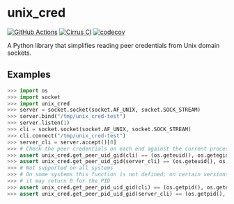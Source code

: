 # unix_cred

[![GitHub Actions](https://github.com/cptpcrd/unix_cred/workflows/CI/badge.svg?branch=master&event=push)](https://github.com/cptpcrd/unix_cred/actions?query=workflow%3ACI+branch%3Amaster+event%3Apush)
[![Cirrus CI](https://api.cirrus-ci.com/github/cptpcrd/unix_cred.svg?branch=master)](https://cirrus-ci.com/github/cptpcrd/unix_cred)
[![codecov](https://codecov.io/gh/cptpcrd/unix_cred/branch/master/graph/badge.svg)](https://codecov.io/gh/cptpcrd/unix_cred)

A Python library that simplifies reading peer credentials from Unix domain sockets.

## Examples

```python
>>> import os
>>> import socket
>>> import unix_cred
>>> server = socket.socket(socket.AF_UNIX, socket.SOCK_STREAM)
>>> server.bind("/tmp/unix_cred-test")
>>> server.listen(1)
>>> cli = socket.socket(socket.AF_UNIX, socket.SOCK_STREAM)
>>> cli.connect("/tmp/unix_cred-test")
>>> server_cli = server.accept()[0]
>>> # Check the peer credentials on each end against the current process's
>>> assert unix_cred.get_peer_uid_gid(cli) == (os.geteuid(), os.getegid())
>>> assert unix_cred.get_peer_uid_gid(server_cli) == (os.geteuid(), os.getegid())
>>> # Not supported on all systems
>>> # On some systems this function is not defined; on certain versions of other systems
>>> # it may return 0 for the PID
>>> assert unix_cred.get_peer_pid_uid_gid(cli) == (os.getpid(), os.geteuid(), os.getegid())
>>> assert unix_cred.get_peer_pid_uid_gid(server_cli) == (os.getpid(), os.geteuid(), os.getegid())
```
